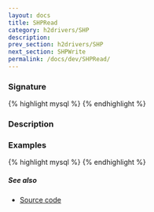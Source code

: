 ```yaml
---
layout: docs
title: SHPRead
category: h2drivers/SHP
description: 
prev_section: h2drivers/SHP
next_section: SHPWrite
permalink: /docs/dev/SHPRead/
---
```


### Signature

{% highlight mysql %}
{% endhighlight %}

### Description

### Examples

{% highlight mysql %}
{% endhighlight %}

##### See also

* <a href="https://github.com/irstv/H2GIS/blob/a8e61ea7f1953d1bad194af926a568f7bc9aac96/h2drivers/src/main/java/org/h2gis/drivers/shp/SHPRead.java" target="_blank">Source code</a>
